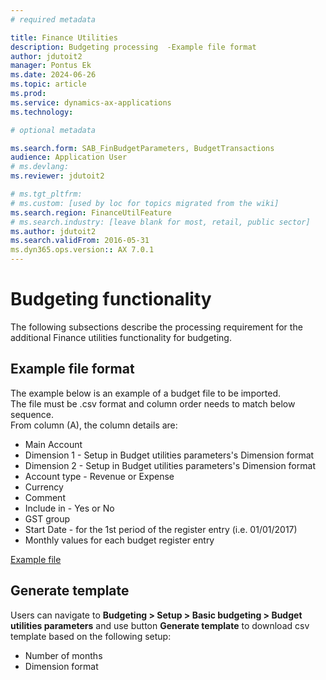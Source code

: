 ```yaml
---
# required metadata

title: Finance Utilities 
description: Budgeting processing  -Example file format
author: jdutoit2
manager: Pontus Ek
ms.date: 2024-06-26
ms.topic: article
ms.prod: 
ms.service: dynamics-ax-applications
ms.technology: 

# optional metadata

ms.search.form: SAB_FinBudgetParameters, BudgetTransactions
audience: Application User
# ms.devlang: 
ms.reviewer: jdutoit2

# ms.tgt_pltfrm: 
# ms.custom: [used by loc for topics migrated from the wiki]
ms.search.region: FinanceUtilFeature
# ms.search.industry: [leave blank for most, retail, public sector]
ms.author: jdutoit2
ms.search.validFrom: 2016-05-31
ms.dyn365.ops.version:: AX 7.0.1
---
```


# Budgeting functionality
The following subsections describe the processing requirement for the additional Finance utilities functionality for budgeting.

## Example file format

The example below is an example of a budget file to be imported.  <br>
The file must be .csv format and column order needs to match below sequence. <br>
From column (A), the column details are:

-	Main Account 
-	Dimension 1 - Setup in Budget utilities parameters's Dimension format
-	Dimension 2 - Setup in Budget utilities parameters's Dimension format
-	Account type - Revenue or Expense
-	Currency
-	Comment
-	Include in - Yes or No
-	GST group
-	Start Date - for the 1st period of the register entry (i.e. 01/01/2017)
-	Monthly values for each budget register entry

[Example file](https://dxcanzproduct.github.io/DXC-Products-for-Microsoft-Business-Applications/FINU/ExampleFiles/BudgetImportExample.csv)

## Generate template

Users can navigate to **Budgeting > Setup > Basic budgeting > Budget utilities parameters** and use button **Generate template** to download csv template based on the following setup:
- Number of months
- Dimension format


